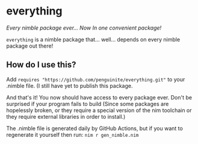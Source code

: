 # everything

*Every nimble package ever... Now In one convenient package!*

`everything` is a nimble package that... well... depends on every nimble package out there!

## How do I use this?

Add `requires "https://github.com/penguinite/everything.git"` to your .nimble file. (I still have yet to publish this package.

And that's it! You now should have access to every package ever. Don't be surprised if your program fails to build (Since some packages are hopelessly broken, or they require a special version of the nim toolchain or they require external libraries in order to install.)

The .nimble file is generated daily by GitHub Actions, but if you want to regenerate it yourself then run: `nim r gen_nimble.nim`
